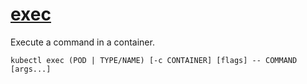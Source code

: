 # [exec](https://kubernetes.io/docs/reference/generated/kubectl/kubectl-commands#exec)

Execute a command in a container.

`kubectl exec (POD | TYPE/NAME) [-c CONTAINER] [flags] -- COMMAND [args...]`
